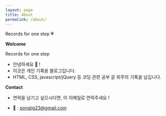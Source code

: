 ```yaml
---
layout: page
title: About
permalink: /about/
---
```


Records for one step 💗


**Welcome**

Records for one step

- 안녕하세요 👋 !
- 이곳은 개인 기록용 블로그입니다.
- HTML, CSS, javascript/jQuery 등 코딩 관련 공부 글 위주의 기록을 남깁니다.


**Contact**

- 연락을 남기고 싶으시다면, 이 이메일로 연락주세요 !

-  📩 : songjig23@gmail.com

